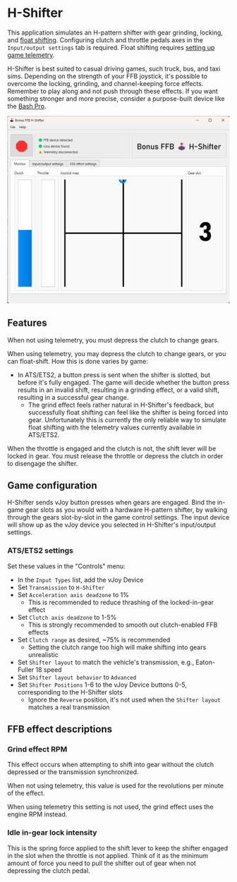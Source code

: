 # H-Shifter

This application simulates an H-pattern shifter with gear grinding, locking, and [float shifting](https://en.wikipedia.org/wiki/Float_shifting). Configuring clutch and throttle pedals axes in the `Input/output settings` tab is required. Float shifting requires [setting up game telemetry](getting-started.md/#install-optional-telemetry-plugins).

H-Shifter is best suited to casual driving games, such truck, bus, and taxi sims. Depending on the strength of your FFB joystick, it's possible to overcome the locking, grinding, and channel-keeping force effects. Remember to play along and not push through these effects. If you want something stronger and more precise, consider a purpose-built device like the [Bash Pro](https://mvhstudios.co.uk/products/bash-pro).

![H-Shifter](images/hshifter-screenshot.png) 

## Features

When not using telemetry, you must depress the clutch to change gears.

When using telemetry, you may depress the clutch to change gears, or you can float-shift. How this is done varies by game:

* In ATS/ETS2, a button press is sent when the shifter is slotted, but before it's fully engaged. The game will decide whether the button press results in an invalid shift, resulting in a grinding effect, or a valid shift, resulting in a successful gear change.
    * The grind effect feels rather natural in H-Shifter's feedback, but successfully float shifting can feel like the shifter is being forced into gear. Unfortunately this is currently the only reliable way to simulate float shifting with the telemetry values currently available in ATS/ETS2.

When the throttle is engaged and the clutch is not, the shift lever will be locked in gear. You must release the throttle or depress the clutch in order to disengage the shifter.

## Game configuration

H-Shifter sends vJoy button presses when gears are engaged. Bind the in-game gear slots as you would with a hardware H-pattern shifter, by walking through the gears slot-by-slot in the game control settings. The input device will show up as the vJoy device you selected in H-Shifter's input/output settings.

### ATS/ETS2 settings

Set these values in the "Controls" menu:

* In the `Input Types` list, add the vJoy Device
* Set `Transmission` to `H-Shifter`
* Set `Acceleration axis deadzone` to 1%
    * This is recommended to reduce thrashing of the locked-in-gear effect
* Set `Clutch axis deadzone` to 1-5%
    * This is strongly recommended to smooth out clutch-enabled FFB effects
* Set `Clutch range` as desired, ~75% is recommended
    * Setting the clutch range too high will make shifting into gears unrealistic
* Set `Shifter layout` to match the vehicle's transmission, e.g., Eaton-Fuller 18 speed
* Set `Shifter layout behavior` to `Advanced`
* Set `Shifter Positions` 1-6 to the vJoy Device buttons 0-5, corresponding to the H-Shifter slots
    * Ignore the `Reverse` position, it's not used when the `Shifter layout` matches a real transmission

## FFB effect descriptions

### Grind effect RPM

This effect occurs when attempting to shift into gear without the clutch depressed or the transmission synchronized.

When not using telemetry, this value is used for the revolutions per minute of the effect. 

When using telemetry this setting is not used, the grind effect uses the engine RPM instead.

### Idle in-gear lock intensity

This is the spring force applied to the shift lever to keep the shifter engaged in the slot when the throttle is not applied. Think of it as the minimum amount of force you need to pull the shifter out of gear when not depressing the clutch pedal.